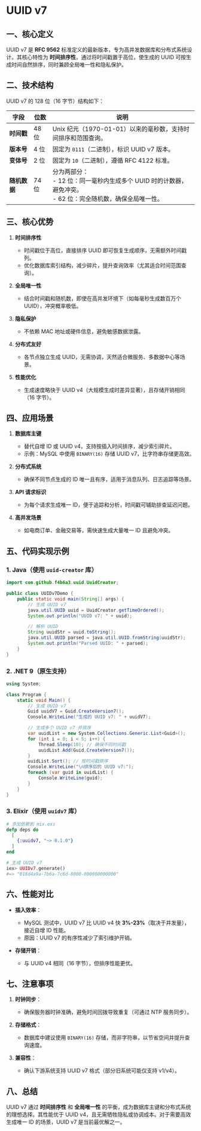 # UUID v7

##  一、核心定义 
UUID v7 是 **RFC 9562** 标准定义的最新版本，专为高并发数据库和分布式系统设计。其核心特性为 **时间排序性**，通过将时间戳置于高位，使生成的 UUID 可按生成时间自然排序，同时兼顾全局唯一性和隐私保护。

##  二、技术结构 
UUID v7 的 128 位（16 字节）结构如下：

| **字段**   | **位数** | **说明**                                                               |
|----------|--------|----------------------------------------------------------------------|
| **时间戳**  | 48 位   | Unix 纪元（1970-01-01）以来的毫秒数，支持时间排序和范围查询。                               |
| **版本号**  | 4 位    | 固定为 `0111`（二进制），标识 UUID v7 版本。                                       |
| **变体号**  | 2 位    | 固定为 `10`（二进制），遵循 RFC 4122 标准。                                        |
| **随机数据** | 74 位   | 分为两部分：<br>- 12 位：同一毫秒内生成多个 UUID 时的计数器，避免冲突。<br>- 62 位：完全随机数，确保全局唯一性。 |

##  三、核心优势 
1. **时间排序性**
    - 时间戳位于高位，直接排序 UUID 即可恢复生成顺序，无需额外时间戳列。
    - 优化数据库索引结构，减少碎片，提升查询效率（尤其适合时间范围查询）。

2. **全局唯一性**
    - 结合时间戳和随机数，即使在高并发环境下（如每毫秒生成数百万个 UUID），冲突概率极低。

3. **隐私保护**
    - 不依赖 MAC 地址或硬件信息，避免敏感数据泄露。

4. **分布式友好**
    - 各节点独立生成 UUID，无需协调，天然适合微服务、多数据中心等场景。

5. **性能优化**
    - 生成速度略快于 UUID v4（大规模生成时差异显著），且存储开销相同（16 字节）。

##  四、应用场景 
1. **数据库主键**
    - 替代自增 ID 或 UUID v4，支持按插入时间排序，减少索引碎片。
    - 示例：MySQL 中使用 `BINARY(16)` 存储 UUID v7，比字符串存储更高效。

2. **分布式系统**
    - 确保不同节点生成的 ID 唯一且有序，适用于消息队列、日志追踪等场景。

3. **API 请求标识**
    - 为每个请求生成唯一 ID，便于追踪和分析，时间戳可辅助排查延迟问题。

4. **高并发场景**
    - 如电商订单、金融交易等，需快速生成大量唯一 ID 且避免冲突。

##  五、代码实现示例 
###  1. Java（使用 `uuid-creator` 库） 
```java
import com.github.f4b6a3.uuid.UuidCreator;

public class UUIDv7Demo {
    public static void main(String[] args) {
        // 生成 UUID v7
        java.util.UUID uuid = UuidCreator.getTimeOrdered();
        System.out.println("UUID v7: " + uuid);

        // 解析 UUID
        String uuidStr = uuid.toString();
        java.util.UUID parsed = java.util.UUID.fromString(uuidStr);
        System.out.println("Parsed UUID: " + parsed);
    }
}
```

###  2. .NET 9（原生支持） 
```csharp
using System;

class Program {
    static void Main() {
        // 生成 UUID v7
        Guid uuidV7 = Guid.CreateVersion7();
        Console.WriteLine("生成的 UUID v7: " + uuidV7);

        // 生成多个 UUID v7 并排序
        var uuidList = new System.Collections.Generic.List<Guid>();
        for (int i = 0; i < 5; i++) {
            Thread.Sleep(10); // 确保不同时间戳
            uuidList.Add(Guid.CreateVersion7());
        }
        uuidList.Sort(); // 按时间戳排序
        Console.WriteLine("\n排序后的 UUID v7:");
        foreach (var guid in uuidList) {
            Console.WriteLine(guid);
        }
    }
}
```

###  3. Elixir（使用 `uuidv7` 库） 
```elixir
# 添加依赖到 mix.exs
defp deps do
  [
    {:uuidv7, "~> 0.1.0"}
  ]
end

# 生成 UUID v7
iex> UUIDv7.generate()
#=> "018d4a9a-7b6a-7c6d-8000-000000000000"
```

##  六、性能对比 
- **插入效率**：
    - MySQL 测试中，UUID v7 比 UUID v4 快 **3%-23%**（取决于并发量），接近自增 ID 性能。
    - 原因：UUID v7 的有序性减少了索引维护开销。

- **存储开销**：
    - 与 UUID v4 相同（16 字节），但排序性能更优。

##  七、注意事项 
1. **时钟同步**：
    - 确保服务器时钟准确，避免时间回拨导致重复（可通过 NTP 服务同步）。

2. **存储格式**：
    - 数据库中建议使用 `BINARY(16)` 存储，而非字符串，以节省空间并提升查询速度。

3. **兼容性**：
    - 确认下游系统支持 UUID v7 格式（部分旧系统可能仅支持 v1/v4）。

##  八、总结 
UUID v7 通过 **时间排序性** 和 **全局唯一性** 的平衡，成为数据库主键和分布式系统的理想选择。其性能优于 UUID v4，且无需牺牲隐私或协调成本。对于需要高效生成唯一 ID 的场景，UUID v7 是当前最优解之一。